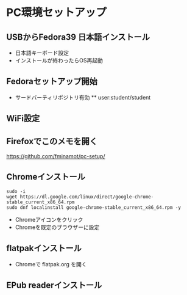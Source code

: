 # PC環境セットアップ

## USBからFedora39 日本語インストール
* 日本語キーボード設定
* インストールが終わったらOS再起動

## Fedoraセットアップ開始
* サードバーティリポジトリ有効
** user:student/student

## WiFi設定

## Firefoxでこのメモを開く
https://github.com/fminamot/pc-setup/

## Chromeインストール
```
sudo -i
wget https://dl.google.com/linux/direct/google-chrome-stable_current_x86_64.rpm
sudo dnf localinstall google-chrome-stable_current_x86_64.rpm -y
```
* Chromeアイコンをクリック
* Chromeを既定のブラウザーに設定
  
## flatpakインストール
* Chromeで flatpak.org を開く

## EPub readerインストール



